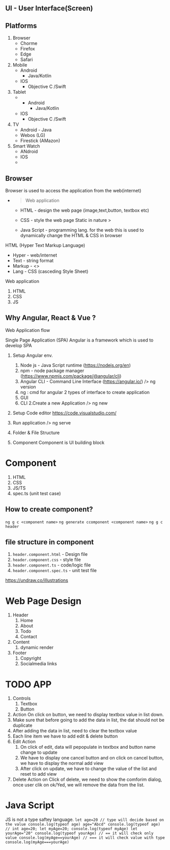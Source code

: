 UI - User Interface(Screen)
---------
Platforms
---------
1. Browser
	- Chorme
	- Firefox
	- Edge
	- Safari
2. Mobile
	- Android
		- Java/Kotlin
	- IOS
		- Objective C /Swift
3. Tablet
	- - Android
		- Java/Kotlin
	- IOS
		- Objective C /Swift
4. TV
	- Android - Java
	- Webos (LG) 
	- Firestick (AMazon)
5. Smart Watch
	- ANdroid
	- IOS
	- 

Browser
--------
Browser is used to access the application from the web(internet)
- > Web application
	- HTML - design the web page (image,text,button, textbox etc)
	- CSS - style the web page
Static in nature > 

	- Java Script -  programming lang. for the web
		this is used to dynamically change the HTML & CSS in browser

HTML (Hyper Text Markup Language)
- Hyper - web/internet
- Text - string format
- Markup - <>
- Lang - 
CSS (casceding Style Sheet)

Web application
1. HTML
2. CSS
3. JS

Why Angular, React & Vue ?
--------
Web Application flow

Single Page Application (SPA)
Angular is a framework which is used to develop SPA

1. Setup Angular env.
	1. Node js - Java Script runtime (https://nodejs.org/en)
	2. npm -  node package manager  (https://www.npmjs.com/package/@angular/cli)
	3. Angular CLI - Command Line Interface (https://angular.io/)
	/> ng version
	1. ng :  cmd for angular
2 types of interface to create application
	1. GUI
	2. CLI
2.Create a new Application
	/> ng new <project name>
3. Setup Code editor
	https://code.visualstudio.com/
4. Run application
	/> ng serve
5. Folder & File Structure

6. Component
	Component is UI building block

# Component
1. HTML
2. CSS
3. JS/TS
4. spec.ts (unit test case)
## How to create component?
`ng g c <component name>`
`ng generate ccomponent <component name>`
`ng g c header`
## file structure in component
1. `header.component.html` - Design file
2. `header.component.css` - style file
3. `header.component.ts` - code/logic file
4. `header.component.spec.ts` - unit test file

https://undraw.co/illustrations

# Web Page Design
1. Header
	1. Home
	2. About
	3. Todo
	4. Contact
2. Content
	1. dynamic render
3. Footer
	1. Copyright
	2. Socialmedia links

# TODO APP
1. Controls
	1. Textbox
	2. Button
2. Action
	On click on button, we need to display textbox value in list down.
3. Make sure that before going to add the data in list, the dat should not be duplicate
4. After adding the data in list, need to clear the textbox value
5. Each line item we have to add edit & delete button
6. Edit Action
	1. On click of edit, data will pepopulate in textbox and button name change to update
	2. We have to display one cancel button and on click on cancel button, we have to display the normal add view
	3. After click on update, we have to change the value of the list and reset to add view
7. Delete Action
	on Click of delete, we need to show the comforim dialog, once user clik on ok/Yed, we will remove the data from the list.

# Java Script
JS is not a type saftey language.
`
let age=20 // type will decide based on the value
console.log(typeof age)
age="Abcd"
console.log(typeof age)
// int age=20;
let myAge=20;
console.log(typeof myAge)
let yourAge="20"
console.log(typeof yourAge)
// == it will check only value
console.log(myAge==yourAge)
// === it will check value with type
console.log(myAge===yourAge)
`

